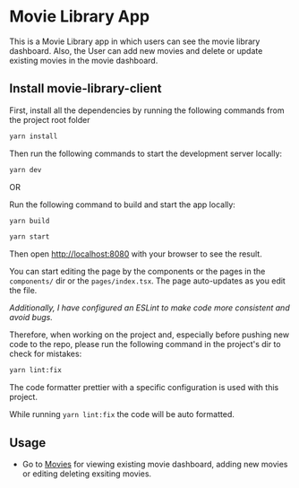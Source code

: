 # Movie Library App

This is a Movie Library app in which users can see the movie library dashboard. Also, the User can add new movies and delete or update existing movies in the movie dashboard.

## Install movie-library-client

First, install all the dependencies by running the following commands from the project root folder

```bash
yarn install
```

Then run the following commands to start the development server locally:

```bash
yarn dev
```

OR

Run the following command to build and start the app locally:

```bash
yarn build

yarn start
```

Then open [http://localhost:8080](http://localhost:8080) with your browser to see the result.

You can start editing the page by the components or the pages in the `components/` dir or the `pages/index.tsx`. The page auto-updates as you edit the file.

_Additionally, I have configured an ESLint to make code more consistent and avoid bugs._

Therefore, when working on the project and, especially before pushing new code to the repo, please run the following command in the project's dir to check for mistakes:

```bash
yarn lint:fix
```

The code formatter prettier with a specific configuration is used with this project.

While running `yarn lint:fix` the code will be auto formatted.


## Usage

* Go to [Movies](http://localhost:8080/movies) for viewing existing movie dashboard, adding new movies or editing deleting exsiting movies.

